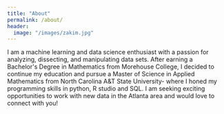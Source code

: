 ```yaml
---
title: "About"
permalink: /about/
header:
  image: "/images/zakim.jpg"
---
```


I am a machine learning and data science enthusiast with a passion for analyzing, dissecting, and manipulating data sets. After earning a Bachelor's Degree in Mathematics from Morehouse College, I decided to continue my education and pursue a Master of Science in Applied Mathematics from North Carolina A&T State University- where I honed my programming skills in python, R studio and SQL. 
I am seeking exciting opportunities to work with new data in the Atlanta area and would love to connect with you!


